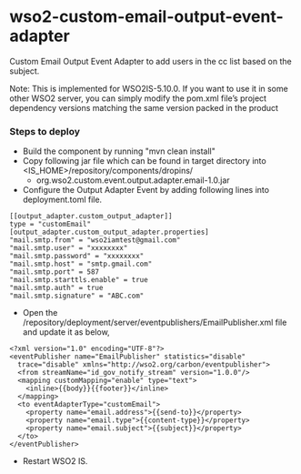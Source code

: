 # wso2-custom-email-output-event-adapter

Custom Email Output Event Adapter to add users in the cc list based on the subject.

Note: This is implemented for WSO2IS-5.10.0. If you want to use it in some other WSO2 server, you can simply modify the pom.xml file’s project dependency versions matching the same version packed in the product

### Steps to deploy
- Build the component by running "mvn clean install"
- Copy following jar file which can be found in target directory into <IS_HOME>/repository/components/dropins/
    - org.wso2.custom.event.output.adapter.email-1.0.jar
- Configure the Output Adapter Event by adding following lines into deployment.toml file.
```
[[output_adapter.custom_output_adapter]]
type = "customEmail"
[output_adapter.custom_output_adapter.properties]
"mail.smtp.from" = "wso2iamtest@gmail.com"
"mail.smtp.user" = "xxxxxxxx"
"mail.smtp.password" = "xxxxxxxx"
"mail.smtp.host" = "smtp.gmail.com"
"mail.smtp.port" = 587
"mail.smtp.starttls.enable" = true
"mail.smtp.auth" = true
"mail.smtp.signature" = "ABC.com"
```
- Open the <IS-HOME>/repository/deployment/server/eventpublishers/EmailPublisher.xml file and update it as below,
```
<?xml version="1.0" encoding="UTF-8"?>
<eventPublisher name="EmailPublisher" statistics="disable"
  trace="disable" xmlns="http://wso2.org/carbon/eventpublisher">
  <from streamName="id_gov_notify_stream" version="1.0.0"/>
  <mapping customMapping="enable" type="text">
    <inline>{{body}}{{footer}}</inline>
  </mapping>
  <to eventAdapterType="customEmail">
    <property name="email.address">{{send-to}}</property>
    <property name="email.type">{{content-type}}</property>
    <property name="email.subject">{{subject}}</property>
  </to>
</eventPublisher>
```
- Restart WSO2 IS.
